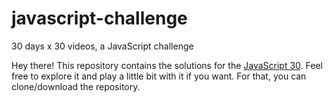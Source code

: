 # javascript-challenge
30 days x 30 videos, a JavaScript challenge

Hey there!
This repository contains the solutions for the [JavaScript 30](https://javascript30.com/).
Feel free to explore it and play a little bit with it if you want. For that, you can clone/download the repository.

